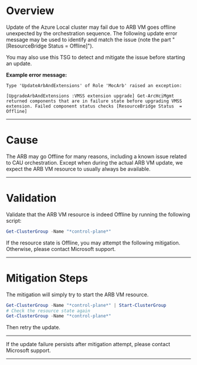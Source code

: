 # Overview
Update of the Azure Local cluster may fail due to ARB VM goes offline unexpected by the orchestration sequence. The following update error message may be used to identify and match the issue (note the part "[ResourceBridge Status = Offline]"). 

You may also use this TSG to detect and mitigate the issue before starting an update. 

**Example error message:**
```
Type 'UpdateArbAndExtensions' of Role 'MocArb' raised an exception:

[UpgradeArbAndExtensions :VMSS extension upgrade] Get-ArcHciMgmt returned components that are in failure state before upgrading VMSS extension. Failed component status checks [ResourceBridge Status  = Offline]
```

---

# Cause
The ARB may go Offline for many reasons, including a known issue related to CAU orchestration. Except when during the actual ARB VM update, we expect the ARB VM resource to usually always be available. 

---

# Validation
Validate that the ARB VM resource is indeed Offline by running the following script:
```powershell
Get-ClusterGroup -Name "*control-plane*"
```
If the resource state is Offline, you may attempt the following mitigation. Otherwise, please contact Microsoft support. 

---

# Mitigation Steps 
The mitigation will simply try to start the ARB VM resource.

```powershell
Get-ClusterGroup -Name "*control-plane*" | Start-ClusterGroup
# Check the resource state again
Get-ClusterGroup -Name "*control-plane*"
```

Then retry the update.

---

If the update failure persists after mitigation attempt, please contact Microsoft support.

---
